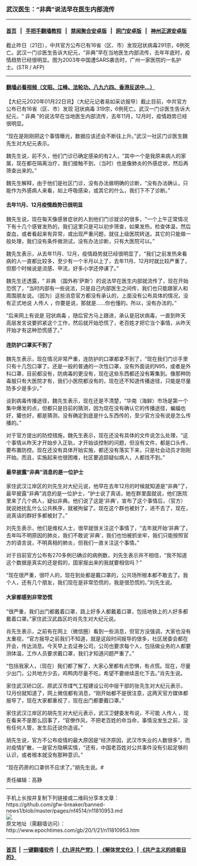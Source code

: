 ### 武汉医生：“非典”说法早在医生内部流传
------------------------

#### [首页](https://github.com/gfw-breaker/banned-news1/blob/master/README.md) &nbsp;&nbsp;|&nbsp;&nbsp; [手把手翻墙教程](https://github.com/gfw-breaker/guides/wiki) &nbsp;&nbsp;|&nbsp;&nbsp; [禁闻聚合安卓版](https://github.com/gfw-breaker/bn-android) &nbsp;&nbsp;|&nbsp;&nbsp; [网门安卓版](https://github.com/oGate2/oGate) &nbsp;&nbsp;|&nbsp;&nbsp; [神州正道安卓版](https://github.com/SzzdOgate/update) 



<div><img alt="" class="aligncenter wp-post-image" src="http://i.epochtimes.com/assets/uploads/2020/01/000_HKG2003122958048-600x400-3.jpg"/>
<div class="red16 caption">
 截止昨日（21日），中共官方公布已有16省（区、市）发现冠状病毒291宗，6例死亡。武汉一门诊医生告诉大纪元，“非典”早在当地医生内部流传，去年年底时，疫情趋势已经很明显。图为2003年中国遭SARS袭击时，广州一家医院的一名护士。(STR / AFP)
</div>
</div><hr/>

#### [翻墙必看视频（文昭、江峰、法轮功、八九六四、香港反送中...）](http://167.172.214.107/home.html)

<div><p>
 【大纪元2020年01月22日讯】（大纪元记者易如采访报导）截止目前，中共官方公布已有16省（区、市）发现
 <ok href="http://www.epochtimes.com/gb/tag/%E5%86%A0%E7%8A%B6%E7%97%85%E6%AF%92.html">
  冠状病毒
 </ok>
 319宗，6例死亡。武汉一门诊医生告诉大纪元，“
 <ok href="http://www.epochtimes.com/gb/tag/%E9%9D%9E%E5%85%B8.html">
  非典
 </ok>
 ”的说法早在当地医生内部流传，去年11月，12月时，疫情趋势已经很明显。
</p>
<p>
 “现在是刚刚把这个事情曝光，数据应该还会不断往上升。”武汉一社区门诊医生魏先生对大纪元表示。
</p>
<p>
 魏先生说，前不久，他们门诊已确定感染的有2人，“其中一个是我原来病人的家属，现在都在隔离治疗，我们接触不到，（当时）也是像肺炎的外感症状，然后再筛查出来的。”
</p>
<p>
 魏先生解释，由于他们是社区门诊，没有办法做明确的诊断，“没有办法确认，只能作为外感病人来看，如上呼吸感染，或其它的什么，我们下不了诊断。”
</p>
<h4>
 去年11月、12月疫情趋势已很明显
</h4>
<p>
 魏先生说，现在每天像感冒症状的人到他们门诊就诊的很多，“一个上午正常情况下有十几个感冒发热的，我们这里只是可以初步筛查，如果发热，检查体温，然后查血，或者看起来有异常，或出现严重问题，就往上级医院转送。其它的只能做一般处理，我们没有条件做测试，没有办法诊断，只有大医院可以。”
</p>
<p>
 魏先生表示，从去年11月、12月，疫情趋势就已经很明显了，“我们之前发热来看病的人一直都比较多，至少有一个半月以上了，去年11月、12月时就比较严重了，但那个时候说是流感、甲流，好多小学还停课了。”
</p>
<p>
 魏先生还透露，“
 <ok href="http://www.epochtimes.com/gb/tag/%E9%9D%9E%E5%85%B8.html">
  非典
 </ok>
 （国外称‘萨斯’）的说法早在医生内部就流传了，现在开始恐慌了，“当时内部有一些说法，只是自己内部医生之间传，我们也只能跟家人和周围朋友说。（因为）这些消息官方都没有承认的，上面没有公布具体的情况，没有正式地说
 <ok href="http://www.epochtimes.com/gb/tag/%E4%BA%BA%E4%BC%A0%E4%BA%BA.html">
  人传人
 </ok>
 ，你要是说，那就是……你也懂的。所以，没有办法的。”
</p>
<p>
 “后来网上有说是
 <ok href="http://www.epochtimes.com/gb/tag/%E5%86%A0%E7%8A%B6%E7%97%85%E6%AF%92.html">
  冠状病毒
 </ok>
 ，随后官方马上跟进，承认是冠状病毒，一直到昨天高层发言说要抓紧这个工作，然后就开始恐慌了，老百姓才把它当个事情，从昨天开始才有这种恐慌感了。”
</p>
<h4>
 连防护口罩买不到了
</h4>
<p>
 魏先生表示，现在情况非常严重，连防护的口罩都拿不到了，“现在我们门诊手里只有十几包口罩了。还是一般的普通的一次性口罩，没有外面说的N95，或者是外科口罩，目前都没有，防病毒的更没有，现在这些东西都还没有筹集到。像那种防毒服只有大医院才有，我们小医院都没有的，现在还不知道传播途径，只能是尽量防多少是多少。”
</p>
<p>
 谈到病毒传播途径，魏先生表示，现在还是不清楚，“华南（海鲜）市场是第一个集中爆发的点，但都只是目前的猜测，因为现在没有确认它的传播途径，蝙蝠也好，獾也好，都是猜测，没有确定到底是什么东西传的，至少官方没有说是怎么传播的。”
</p>
<p>
 对于官方提出的防控措施，魏先生表示，现在还没有具体的文件说怎么处理，“这个事情从昨天才开始步入正轨，才开始谈控制的问题，但没有文件，都是口头传，要布置防控。现在还没有具体开始实施，都还没有落实下来，只是社会动员才刚刚开始。而且，实施起来也很困难，社区要追踪疑似病人，人都找不到。”
</p>
<h4>
 最早披露“非典”消息的是一位护士
</h4>
<p>
 家住武汉江岸区的刘先生对大纪元说，他早在去年12月的时候就知道是“非典”了，最早披露“非典”消息的是一位护士，“护士说了真话，她在群里面就说，他们医院里来了几个病人，疑似非典。他们说了这是‘非典’，宣布了这个事情后，（官方）就说她扰乱什么公共秩序，就被拘留了。现在这个群也被封了，进不去了，现在，说真话的群好多都被封了。”
</p>
<p>
 刘先生表示，他们是维权人士，很早就很关注这个事情了，“去年就开始‘非典’了，去年叫不明原因的肺炎，我们不敢说‘非典’，我们也怕被抓坐牢，我们只能按照官方的语言说，不明真相的肺炎，但我们一直关注这个事情。”
</p>
<p>
 对于目前官方公布有270多例已确诊的病例数，刘先生表示并不相信，“我不知道这个数据是真实的还是假的，国家报出来的我就要相信吗？”
</p>
<p>
 “现在很严重，很吓人的，现在到处都是戴口罩的，公共场所根本都不敢去了。我个人，还有几个朋友，我们现在是非常恐慌的，我是很恐慌的。”刘先生说。
</p>
<h4>
 大家都感到非常恐慌
</h4>
<p>
 “很严重，我们出门都戴着口罩，路上好多人都戴着口罩，包括地铁上的人好多都戴着口罩。”家住武汉武昌区的肖先生对大纪元说。
</p>
<p>
 肖先生表示，之前有在网上（微信圈）看到一些消息，但官方没强调，大家也没有太重视，“官方报导之前我们不知道，就是这段时间报导的很多，社区居委会都在开会，传达消息。今天早上去证券公司，公司也要求每个人，包括做业务的人都要测体温，工作人员要求戴口罩，我们才知道问题严重了。”
</p>
<p>
 “包括我家人，（现在）我们都了解了，大家心里都有点恐惧，有点慌。现在，尽量少出门，公共地方少去，鸡鸭肉尽量不吃，希望不要继续恶化下去。”肖先生说。
</p>
<p>
 家住武汉硚口区、原武汉市煤气工程建设公司中层干部的张先生对大纪元表示，12月份就知道了，网上微信都有消息，“刚开始都不是很注意，这两天官方媒体都报导了，现在大家都重视了，现在出门都要戴口罩。”
</p>
<p>
 家住武汉江岸区的胡先生对大纪元表示，武汉卫健委发布说，不可能
 <ok href="http://www.epochtimes.com/gb/tag/%E4%BA%BA%E4%BC%A0%E4%BA%BA.html">
  人传人
 </ok>
 ，现在看来不是那么回事了，“官僚作风，不把老百姓的命当命，事情没发生之前，没有任何人管，发生后还说你造谣。”
</p>
<p>
 胡先生说，官方不公布疫情的最大原因是“经济原因，武汉市失业的人数很多”。而对疫情扩散，一是官方隐瞒实情，“还有，中国老百姓对公共事件没有引起足够的认识，或者根本就没有那种意识。”
</p>
<p>
 “现在药房的口罩供不应求了。”胡先生说。#
</p>
<p>
 责任编辑：高静
</p>
</div>
<hr/>
手机上长按并复制下列链接或二维码分享本文章：<br/>
https://github.com/gfw-breaker/banned-news1/blob/master/pages/nf4514/n11810953.md <br/>
<a href='https://github.com/gfw-breaker/banned-news1/blob/master/pages/nf4514/n11810953.md'><img src='https://github.com/gfw-breaker/banned-news1/blob/master/pages/nf4514/n11810953.md.png'/></a> <br/>
原文地址（需翻墙访问）：http://www.epochtimes.com/gb/20/1/21/n11810953.htm


------------------------
#### [首页](https://github.com/gfw-breaker/banned-news1/blob/master/README.md) &nbsp;|&nbsp; [一键翻墙软件](https://github.com/gfw-breaker/nogfw/blob/master/README.md) &nbsp;| [《九评共产党》](https://github.com/gfw-breaker/9ping.md/blob/master/README.md#九评之一评共产党是什么) | [《解体党文化》](https://github.com/gfw-breaker/jtdwh.md/blob/master/README.md) | [《共产主义的终极目的》](https://github.com/gfw-breaker/gczydzjmd.md/blob/master/README.md)


<img src='http://gfw-breaker.win/banned-news/pages/nf4514/n11810953.md' width='0px' height='0px'/>